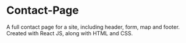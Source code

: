 # Contact-Page
 A full contact page for a site, including header, form, map and footer. Created with React JS, along with HTML and CSS.
